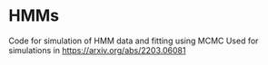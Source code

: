 # HMMs
Code for simulation of HMM data and fitting using MCMC
Used for simulations in https://arxiv.org/abs/2203.06081 
